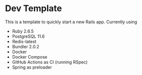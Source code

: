 # Dev Template

This is a template to quickly start a new Rails app. Currently using

- Ruby 2.6.5
- PostgreSQL 11.6
- Redis-latest
- Bundler 2.0.2
- Docker
- Docker Compose
- GitHub Actions as CI (running RSpec)
- Spring as preloader